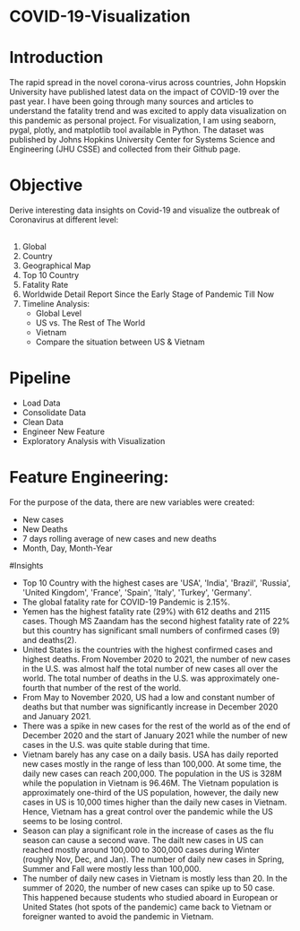 # COVID-19-Visualization
# Introduction
The rapid spread in the novel corona-virus across countries, John Hopskin University have published latest data on the impact of COVID-19 over the past year. I have been going through many sources and articles to understand the fatality trend and was excited to apply data visualization on this pandemic as personal project. For visualization, I am using seaborn, pygal, plotly, and matplotlib tool available in Python.
The dataset was published by Johns Hopkins University Center for Systems Science and Engineering (JHU CSSE) and collected from their Github page.

# Objective
Derive interesting data insights on Covid-19 and visualize the outbreak of Coronavirus at different level:<br><br>
  1. Global 
  2. Country 
  3. Geographical Map
  4. Top 10 Country
  5. Fatality Rate
  6. Worldwide Detail Report Since the Early Stage of Pandemic Till Now
  7. Timeline Analysis:
      - Global Level
      - US vs. The Rest of The World
      - Vietnam
      - Compare the situation between US & Vietnam
# Pipeline
- Load Data
- Consolidate Data
- Clean Data
- Engineer New Feature
- Exploratory Analysis with Visualization

# Feature Engineering:
For the purpose of the data, there are new variables were created:

- New cases
- New Deaths
- 7 days rolling average of new cases and new deaths
- Month, Day, Month-Year

#Insights
- Top 10 Country with the highest cases are 'USA', 'India', 'Brazil', 'Russia', 'United Kingdom', 'France', 'Spain', 'Italy', 'Turkey', 'Germany'.<br>
- The global fatality rate for COVID-19 Pandemic is 2.15%.<br>
- Yemen has the highest fatality rate (29%) with 612 deaths and 2115 cases. Though MS Zaandam has the second highest fatality rate of 22% but this country has significant small numbers of confirmed cases (9) and deaths(2).<br>
- United States is the countries with the highest confirmed cases and highest deaths. From November 2020 to 2021, the number of new cases in the U.S. was almost half the total number of new cases all over the world. The total number of deaths in the U.S. was approximately one-fourth that number of the rest of the world.<br>
- From May to November 2020, US had a low and constant number of deaths but that number was significantly increase in December 2020 and January 2021.<br>
- There was a spike in new cases for the rest of the world as of the end of December 2020 and the start of January 2021 while the number of new cases in the U.S. was quite stable during that time.<br>
- Vietnam barely has any case on a daily basis. USA has daily reported new cases mostly in the range of less than 100,000. At some time, the daily new cases can reach 200,000. The population in the US is 328M while the population in Vietnam is 96.46M. The Vietnam population is approximately one-third of the US population, however, the daily new cases in US is 10,000 times higher than the daily new cases in Vietnam. Hence, Vietnam has a great control over the pandemic while the US seems to be losing control.<br>
- Season can play a significant role in the increase of cases as the flu season can cause a second wave. The dailt new cases in US can reached mostly around 100,000 to 300,000 cases during Winter (roughly Nov, Dec, and Jan). The number of daily new cases in Spring, Summer and Fall were mostly less than 100,000.<br>
- The number of daily new cases in Vietnam is mostly less than 20. In the summer of 2020, the number of new cases can spike up to 50 case. This happened because students who studied aboard in European or United States (hot spots of the pandemic) came back to Vietnam or foreigner wanted to avoid the pandemic in Vietnam.<br>

